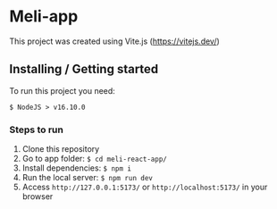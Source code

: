 # Meli-app

This project was created using Vite.js (https://vitejs.dev/)

## Installing / Getting started

To run this project you need:

```
$ NodeJS > v16.10.0
```
### Steps to run

1. Clone this repository
2. Go to app folder: `$ cd meli-react-app/`
3. Install dependencies: `$ npm i`
4. Run the local server: `$ npm run dev`
5. Access `http://127.0.0.1:5173/` or `http://localhost:5173/` in your browser
